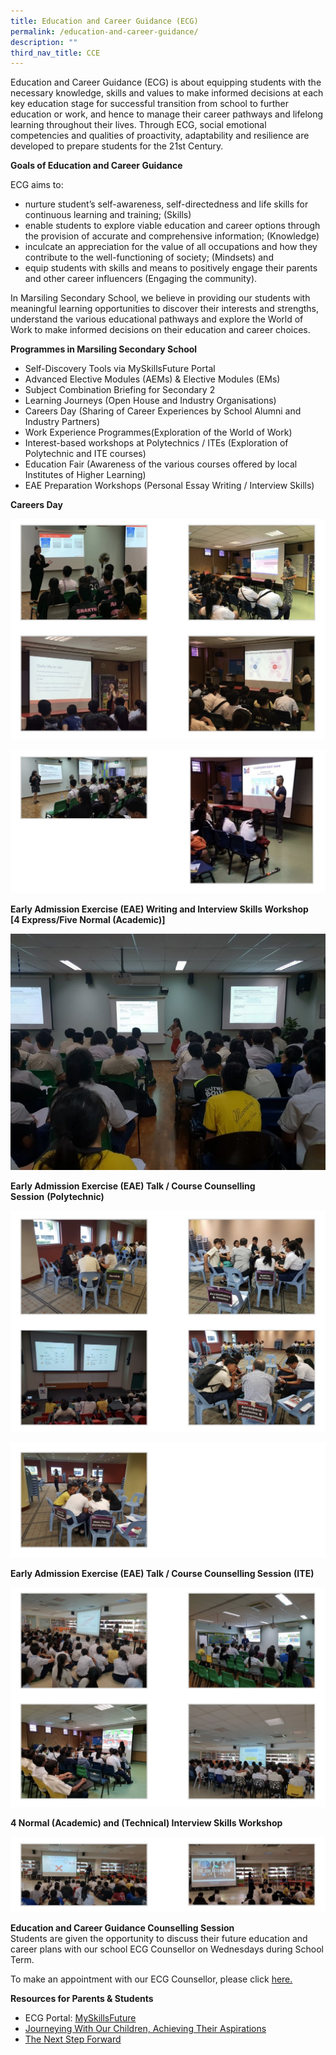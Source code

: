 ```yaml
---
title: Education and Career Guidance (ECG)
permalink: /education-and-career-guidance/
description: ""
third_nav_title: CCE
---
```

Education and Career Guidance (ECG) is about equipping students with the necessary knowledge, skills and values to make informed decisions at each key education stage for successful transition from school to further education or work, and hence to manage their career pathways and lifelong learning throughout their lives. Through ECG, social emotional competencies and qualities of proactivity, adaptability and resilience are developed to prepare students for the 21st Century.

**Goals of Education and Career Guidance** 

ECG aims to:

*   nurture student’s self-awareness, self-directedness and life skills for continuous learning and training; (Skills)
*   enable students to explore viable education and career options through the provision of accurate and comprehensive information; (Knowledge)
*   inculcate an appreciation for the value of all occupations and how they contribute to the well-functioning of society; (Mindsets) and
*   equip students with skills and means to positively engage their parents and other career influencers (Engaging the community).

In Marsiling Secondary School, we believe in providing our students with meaningful learning opportunities to discover their interests and strengths, understand the various educational pathways and explore the World of Work to make informed decisions on their education and career choices.

**Programmes in Marsiling Secondary School**

*   Self-Discovery Tools via MySkillsFuture Portal
*   Advanced Elective Modules (AEMs) & Elective Modules (EMs)
*   Subject Combination Briefing for Secondary 2
*   Learning Journeys (Open House and Industry Organisations)
*   Careers Day (Sharing of Career Experiences by School Alumni and Industry Partners)
*   Work Experience Programmes(Exploration of the World of Work)
*   Interest-based workshops at Polytechnics / ITEs (Exploration of Polytechnic and ITE courses)
*   Education Fair (Awareness of the various courses offered by local Institutes of Higher Learning)
*   EAE Preparation Workshops (Personal Essay Writing / Interview Skills)

**Careers Day**

![Careers Day](/images/Careers%20Day_1.jpg)

![Careers Day](/images/Careers%20Day_2.jpg)

**Early Admission Exercise (EAE) Writing and Interview Skills Workshop**  
**\[4 Express/Five Normal (Academic)\]**

![Early Admission Exercise (EAE) Writing and Interview Skills Workshop ](/images/7-1-768x576.jpeg)

**Early Admission Exercise (EAE) Talk / Course Counselling Session** **(Polytechnic)**

![Early Admission Exercise (EAE) Talk / Course Counselling Session (Polytechnic)](/images/Early%20Admission%20Exercise%20(EAE)%20Talk%20Course%20Counselling%20Session%20(Polytechnic)_1.jpg)

![Early Admission Exercise (EAE) Talk / Course Counselling Session (Polytechnic)](/images/Early%20Admission%20Exercise%20(EAE)%20Talk%20Course%20Counselling%20Session%20(Polytechnic)_2.jpg)

**Early Admission Exercise (EAE) Talk / Course Counselling Session** **(ITE)**

![Early Admission Exercise (EAE) Talk / Course Counselling Session (ITE)](/images/Early%20Admission%20Exercise%20(EAE)%20Talk%20Course%20Counselling%20Session%20(ITE).jpg)

**4 Normal (Academic) and (Technical) Interview Skills Workshop**

![4 Normal (Academic) and (Technical) Interview Skills Workshop](/images/4%20Normal%20(Academic)%20and%20(Technical)%20Interview%20Skills%20Workshop.jpg)

**Education and Career Guidance Counselling Session**  
Students are given the opportunity to discuss their future education and career plans with our school ECG Counsellor on Wednesdays during School Term.

To make an appointment with our ECG Counsellor, please click [here.](https://forms.gle/p89c9hnuQKKXmkwR6)

**Resources for Parents & Students**

*   ECG Portal: [MySkillsFuture](https://www.moe.gov.sg/education/programmes/social-and-emotional-learning/education-and-career-guidance/ecg-portal-for-students)
*   [Journeying With Our Children, Achieving Their Aspirations](https://www.moe.gov.sg/microsites/ecg-parent-guide/#p=1)
*   [The Next Step Forward](https://www.moe.gov.sg/microsites/next-step-forward/)